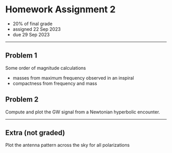 # Homework Assignment 2

  * 20% of final grade
  * assigned 22 Sep 2023
  * due 29 Sep 2023

---

## Problem 1

Some order of magnitude calculations

  * masses from maximum frequency observed in an inspiral
  * compactness from frequency and mass

## Problem 2

Compute and plot the GW signal from a Newtonian hyperbolic encounter.

---

## Extra (not graded)

Plot the antenna pattern across the sky for all polarizations
